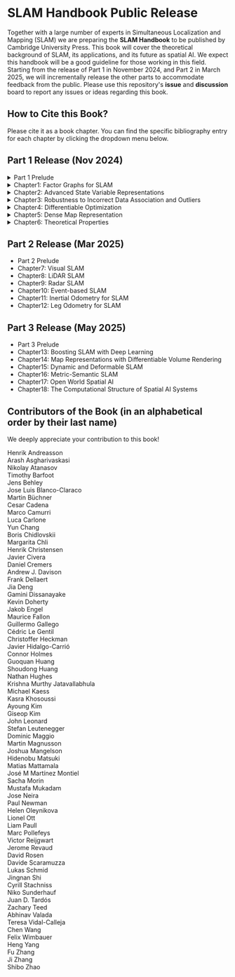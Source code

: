 # SLAM Handbook Public Release

Together with a large number of experts in Simultaneous Localization and Mapping (SLAM) we are preparing the **SLAM Handbook** to be published by Cambridge University Press. This book will cover the theoretical background of SLAM, its applications, and its future as spatial AI. We expect this handbook will be a good guideline for those working in this field. Starting from the release of Part 1 in November 2024, and Part 2 in March 2025, we will incrementally release the other parts to accommodate feedback from the public. Please use this repository's **issue** and **discussion** board to report any issues or ideas regarding this book.

## How to Cite this Book?
Please cite it as a book chapter. You can find the specific bibliography entry for each chapter by clicking the dropdown menu below.


## Part 1 Release (Nov 2024)

<details><summary>Part 1 Prelude</summary>
  
```bibtex
@incollection{sh-p1-prelude,
  title        = {Part1 Prelude},
  author       = {Luca Carlone and Ayoung Kim and Frank Dellaert and Timothy Barfoot and Daniel Cremers},
  booktitle    = {{SLAM Handbook.} From Localization and Mapping to Spatial Intelligence},
  publisher    = {Cambridge University Press},
  editor       = {Luca Carlone and Ayoung Kim and Frank Dellaert and Timothy Barfoot and Daniel Cremers}
}
``` 
</details>

<details><summary>Chapter1: Factor Graphs for SLAM</summary>

```bibtex
@incollection{sh-ch1-fg4slam,
  title        = {Factor Graphs for SLAM},
  author       = {Frank Dellaert and Michael Kaess and Timothy Barfoot},
  booktitle    = {{SLAM Handbook.} From Localization and Mapping to Spatial Intelligence},
  publisher    = {Cambridge University Press},
  editor       = {Luca Carlone and Ayoung Kim and Frank Dellaert and Timothy Barfoot and Daniel Cremers}
}
```

</details>

<details><summary>Chapter2: Advanced State Variable Representations</summary>

```bibtex
@incollection{sh-ch2-state,
  title        = {Advanced State Variable Representations},
  author       = {Timothy Barfoot and Frank Dellaert and Michael Kaess and Jose Luis Blanco-Claraco},
  booktitle    = {{SLAM Handbook.} From Localization and Mapping to Spatial Intelligence},
  publisher    = {Cambridge University Press},
  editor       = {Luca Carlone and Ayoung Kim and Frank Dellaert and Timothy Barfoot and Daniel Cremers}
}
```

</details>
<details><summary>Chapter3: Robustness to Incorrect Data Association and Outliers</summary><br>
@incollection{sh-ch3-outlier,
  title        = {Robustness to Incorrect Data Association and Outliers},
  author       = {Heng Yang and Josh Mangelson and Yun Chang and Jingnan Shi and Luca Carlone},
  booktitle    = {{SLAM Handbook.} From Localization and Mapping to Spatial Intelligence},
  publisher    = {Cambridge University Press},
  editor       = {Luca Carlone and Ayoung Kim and Frank Dellaert and Timothy Barfoot and Daniel Cremers}
}
</details>
<details><summary>Chapter4: Differentiable Optimization</summary><br>
@incollection{sh-ch4-diffopt,
  title        = {Differentiable Optimization},
  author       = {Chen Wang and Krishna Murthy Jatavallabhula and Mustafa Mukadam},
  booktitle    = {{SLAM Handbook.} From Localization and Mapping to Spatial Intelligence},
  publisher    = {Cambridge University Press},
  editor       = {Luca Carlone and Ayoung Kim and Frank Dellaert and Timothy Barfoot and Daniel Cremers}
}
</details>
<details><summary>Chapter5: Dense Map Representation</summary><br>
@incollection{sh-ch5-map,
  title        = {Dense Map Representation},
  author       = {Victor Reijgwart and Jens Behley and Teresa Vidal-Calleja and Helen Oleynikova and Lionel Ott and Cyrill Stachniss and Ayoung Kim},
  booktitle    = {{SLAM Handbook.} From Localization and Mapping to Spatial Intelligence},
  publisher    = {Cambridge University Press},
  editor       = {Luca Carlone and Ayoung Kim and Frank Dellaert and Timothy Barfoot and Daniel Cremers}
}
</details>
<details><summary>Chapter6: Theoretical Properties</summary><br>
TBD
</details>

## Part 2 Release (Mar 2025)
* Part 2 Prelude
* Chapter7: Visual SLAM
* Chapter8: LiDAR SLAM
* Chapter9: Radar SLAM
* Chapter10: Event-based SLAM
* Chapter11: Inertial Odometry for SLAM
* Chapter12: Leg Odometry for SLAM

## Part 3 Release (May 2025)
* Part 3 Prelude
* Chapter13: Boosting SLAM with Deep Learning
* Chapter14: Map Representations with Differentiable Volume Rendering
* Chapter15: Dynamic and Deformable SLAM
* Chapter16: Metric-Semantic SLAM
* Chapter17: Open World Spatial AI
* Chapter18: The Computational Structure of Spatial AI Systems




## Contributors of the Book (in an alphabetical order by their last name)

We deeply appreciate your contribution to this book!

Henrik Andreasson  
Arash Asgharivaskasi  
Nikolay Atanasov  
Timothy Barfoot  
Jens Behley  
Jose Luis Blanco-Claraco  
Martin Büchner  
Cesar Cadena  
Marco Camurri  
Luca Carlone  
Yun Chang  
Boris Chidlovskii  
Margarita Chli  
Henrik Christensen  
Javier Civera  
Daniel Cremers  
Andrew J. Davison  
Frank Dellaert  
Jia Deng  
Gamini Dissanayake  
Kevin Doherty  
Jakob Engel  
Maurice Fallon  
Guillermo Gallego  
Cédric Le Gentil  
Christoffer Heckman  
Javier Hidalgo-Carrió  
Connor Holmes  
Guoquan Huang  
Shoudong Huang  
Nathan Hughes  
Krishna Murthy Jatavallabhula  
Michael Kaess  
Kasra Khosoussi  
Ayoung Kim  
Giseop Kim  
John Leonard  
Stefan Leutenegger  
Dominic Maggio  
Martin Magnusson  
Joshua Mangelson  
Hidenobu Matsuki  
Matias Mattamala  
José M Martínez Montiel   
Sacha Morin  
Mustafa Mukadam  
Jose Neira  
Paul Newman  
Helen Oleynikova  
Lionel Ott  
Liam Paull  
Marc Pollefeys  
Victor Reijgwart  
Jerome Revaud  
David Rosen  
Davide Scaramuzza  
Lukas Schmid  
Jingnan Shi  
Cyrill Stachniss  
Niko Sunderhauf  
Juan D. Tardós  
Zachary Teed  
Abhinav Valada  
Teresa Vidal-Calleja  
Chen Wang  
Felix Wimbauer  
Heng Yang  
Fu Zhang  
Ji Zhang  
Shibo Zhao  
